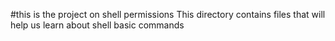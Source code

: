 #this is the project on shell permissions
This directory contains files that will help us learn about shell basic commands

